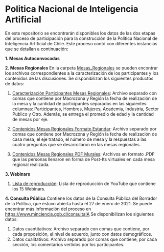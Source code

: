 # Politica Nacional de Inteligencia Artificial

En este repositorio se encontrarán disponibles los datos de las dos etapas del proceso de participación para la construcción de la Política Nacional de Inteligencia Artificial de Chile. Este proceso contó con diferentes instancias que se detallan a continuación:

**1. Mesas Autoconvocadas**

**2. Mesas Regionales**
En la carpeta [Mesas_Regionales](Mesas_Regionales) se pueden encontrar los archivos correspondientes a la caracterización de los participantes y los contenidos de las discusiones. Se disponibilizan los siguientes productos de datos:

1. [Caracterización Participantes Mesas Regionales](https://github.com/MinCiencia/Politicas/Politica_Inteligencia_Artificial/blob/main/Mesas_Regionales/Caracterizacion_Participantes_Mesas_Regionales.csv): Archivo separado con comas que contiene por Macrozona y Región la fecha de realización de la mesa y la cantidad de participantes separados en las siguientes columnas: Participantes, Hombres, Mujeres, Academia, Industria, Sector Publico y Otro. Además, se entrega el promedio de edad y la cantidad de mesas por eje. 

2. [Contenidos Mesas Regionales Formato Estandar](https://github.com/MinCiencia/Politicas/Politica_Inteligencia_Artificial/blob/main/Mesas_Regionales/Contenidos_Mesas_Regionales.csv): Archivo separado por comas que contiene por Macrozona y Región la fecha de realización de casa mesa, el eje tratado, el número de mesa y la respuestas a las cuatro preguntas que se desarrollaron en las mesas regionales.

3. [Contenidos Mesas Regionales PDF Murales](https://github.com/MinCiencia/Politicas/Politica_Inteligencia_Artificial/blob/main/Mesas_Regionales/PDF_Murales): Archivos en formato .PDF que las personas llenaron en forma de Post-Its virtuales en cada mesa regional realizada.


**3. Webinars**

1. [Lista de reproducción](https://bit.ly/WebinarsMincienciaIA): Lista de reproducción de YouTube que contiene los 15 Webinars.

**4. Consulta Pública**
Contiene los datos de la Consulta Pública del Borrador de la Política, que estuvo abierta hasta el 27 de enero de 2021. Se puede encontrar más información del proceso en https://www.minciencia.gob.cl/consultaIA 
Se disponibilizan los siguientes datos:
1. Datos cuantitativos: Archivo separado con comas que contiene, por cada proposición, el nivel de acuerdo, junto con datos demográficos.
2. Datos cualitativos: Archivo separado por comas que contiene, por cada sección, los comentarios vertidos por los participantes.
